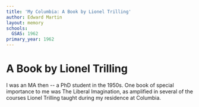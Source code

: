 ```yaml
---
title: 'My Columbia: A Book by Lionel Trilling'
author: Edward Martin
layout: memory
schools:
  GSAS: 1962
primary_year: 1962
---
```

# A Book by Lionel Trilling

I was an MA then -- a PhD student in the 1950s. One book of special importance to me was The Liberal Imagination, as amplified in several of the courses Lionel Trilling taught during my residence at Columbia.
